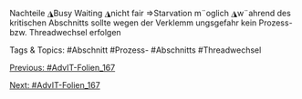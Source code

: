 Nachteile
◮Busy Waiting
◮nicht fair ⇒Starvation m¨oglich
◮w¨ahrend des kritischen Abschnitts sollte wegen der Verklemm ungsgefahr kein
Prozess- bzw. Threadwechsel erfolgen

   Tags & Topics:
   #Abschnitt
   #Prozess-
   #Abschnitts
   #Threadwechsel

[Previous: #AdvIT-Folien_167](AdvIT-Folien_167.md)

[Next: #AdvIT-Folien_167](AdvIT-Folien_167.md)